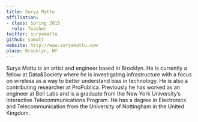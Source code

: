 ```yaml
---
title: Surya Mattu
affiliation:
- class: Spring 2015
  role: Teacher
twitter: suryamattu
github: samatt
website: http://www.suryamattu.com
place: Brooklyn, NY
---
```

Surya Mattu is an artist and engineer based in Brooklyn. He is currently a fellow at Data&Society where he is investigating infrastructure with a focus on wireless as a way to better understand bias in technology. He is also a contributing researcher at ProPublica. Previously he has worked as an engineer at Bell Labs and is a graduate from the New York University’s Interactive Telecommunications Program. He has a degree in Electronics and Telecommunication from the University of Nottingham in the United Kingdom.